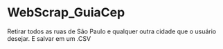 # WebScrap_GuiaCep
 Retirar todos as ruas de São Paulo e qualquer outra cidade que o usuário desejar. E salvar em um .CSV
